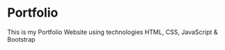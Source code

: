 # Portfolio
This is my Portfolio Website  using  technologies HTML, CSS, JavaScript &amp; Bootstrap   
